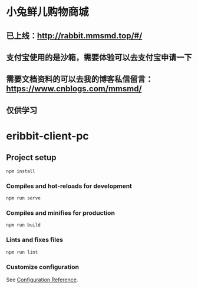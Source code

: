 
# 小兔鲜儿购物商城

## 已上线：http://rabbit.mmsmd.top/#/
## 支付宝使用的是沙箱，需要体验可以去支付宝申请一下
## 需要文档资料的可以去我的博客私信留言：https://www.cnblogs.com/mmsmd/
## 仅供学习


# eribbit-client-pc

## Project setup
```
npm install
```

### Compiles and hot-reloads for development
```
npm run serve
```

### Compiles and minifies for production
```
npm run build
```

### Lints and fixes files
```
npm run lint
```

### Customize configuration
See [Configuration Reference](https://cli.vuejs.org/config/).
